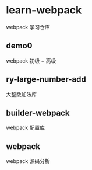 # learn-webpack
webpack 学习仓库

## demo0
webpack 初级 + 高级

## ry-large-number-add
大整数加法库

## builder-webpack
webpack 配置库


## webpack
webpack 源码分析